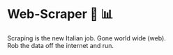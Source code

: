 # Web-Scraper :open_file_folder: :bar_chart:

Scraping is the new Italian job. Gone world wide (web). <br>
Rob the data off the internet and run. 
